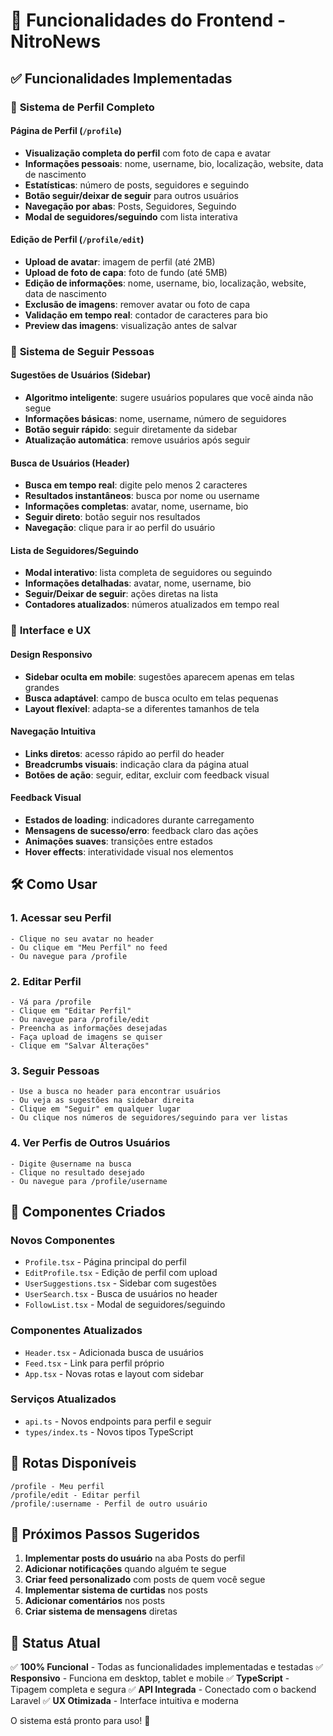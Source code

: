 # 🚀 Funcionalidades do Frontend - NitroNews

## ✅ Funcionalidades Implementadas

### 👤 **Sistema de Perfil Completo**

#### **Página de Perfil (`/profile`)**
- **Visualização completa do perfil** com foto de capa e avatar
- **Informações pessoais**: nome, username, bio, localização, website, data de nascimento
- **Estatísticas**: número de posts, seguidores e seguindo
- **Botão seguir/deixar de seguir** para outros usuários
- **Navegação por abas**: Posts, Seguidores, Seguindo
- **Modal de seguidores/seguindo** com lista interativa

#### **Edição de Perfil (`/profile/edit`)**
- **Upload de avatar**: imagem de perfil (até 2MB)
- **Upload de foto de capa**: foto de fundo (até 5MB)
- **Edição de informações**: nome, username, bio, localização, website, data de nascimento
- **Exclusão de imagens**: remover avatar ou foto de capa
- **Validação em tempo real**: contador de caracteres para bio
- **Preview das imagens**: visualização antes de salvar

### 👥 **Sistema de Seguir Pessoas**

#### **Sugestões de Usuários (Sidebar)**
- **Algoritmo inteligente**: sugere usuários populares que você ainda não segue
- **Informações básicas**: nome, username, número de seguidores
- **Botão seguir rápido**: seguir diretamente da sidebar
- **Atualização automática**: remove usuários após seguir

#### **Busca de Usuários (Header)**
- **Busca em tempo real**: digite pelo menos 2 caracteres
- **Resultados instantâneos**: busca por nome ou username
- **Informações completas**: avatar, nome, username, bio
- **Seguir direto**: botão seguir nos resultados
- **Navegação**: clique para ir ao perfil do usuário

#### **Lista de Seguidores/Seguindo**
- **Modal interativo**: lista completa de seguidores ou seguindo
- **Informações detalhadas**: avatar, nome, username, bio
- **Seguir/Deixar de seguir**: ações diretas na lista
- **Contadores atualizados**: números atualizados em tempo real

### 🎨 **Interface e UX**

#### **Design Responsivo**
- **Sidebar oculta em mobile**: sugestões aparecem apenas em telas grandes
- **Busca adaptável**: campo de busca oculto em telas pequenas
- **Layout flexível**: adapta-se a diferentes tamanhos de tela

#### **Navegação Intuitiva**
- **Links diretos**: acesso rápido ao perfil do header
- **Breadcrumbs visuais**: indicação clara da página atual
- **Botões de ação**: seguir, editar, excluir com feedback visual

#### **Feedback Visual**
- **Estados de loading**: indicadores durante carregamento
- **Mensagens de sucesso/erro**: feedback claro das ações
- **Animações suaves**: transições entre estados
- **Hover effects**: interatividade visual nos elementos

## 🛠️ **Como Usar**

### **1. Acessar seu Perfil**
```
- Clique no seu avatar no header
- Ou clique em "Meu Perfil" no feed
- Ou navegue para /profile
```

### **2. Editar Perfil**
```
- Vá para /profile
- Clique em "Editar Perfil"
- Ou navegue para /profile/edit
- Preencha as informações desejadas
- Faça upload de imagens se quiser
- Clique em "Salvar Alterações"
```

### **3. Seguir Pessoas**
```
- Use a busca no header para encontrar usuários
- Ou veja as sugestões na sidebar direita
- Clique em "Seguir" em qualquer lugar
- Ou clique nos números de seguidores/seguindo para ver listas
```

### **4. Ver Perfis de Outros Usuários**
```
- Digite @username na busca
- Clique no resultado desejado
- Ou navegue para /profile/username
```

## 📱 **Componentes Criados**

### **Novos Componentes**
- `Profile.tsx` - Página principal do perfil
- `EditProfile.tsx` - Edição de perfil com upload
- `UserSuggestions.tsx` - Sidebar com sugestões
- `UserSearch.tsx` - Busca de usuários no header
- `FollowList.tsx` - Modal de seguidores/seguindo

### **Componentes Atualizados**
- `Header.tsx` - Adicionada busca de usuários
- `Feed.tsx` - Link para perfil próprio
- `App.tsx` - Novas rotas e layout com sidebar

### **Serviços Atualizados**
- `api.ts` - Novos endpoints para perfil e seguir
- `types/index.ts` - Novos tipos TypeScript

## 🔗 **Rotas Disponíveis**

```
/profile - Meu perfil
/profile/edit - Editar perfil
/profile/:username - Perfil de outro usuário
```

## 🎯 **Próximos Passos Sugeridos**

1. **Implementar posts do usuário** na aba Posts do perfil
2. **Adicionar notificações** quando alguém te segue
3. **Criar feed personalizado** com posts de quem você segue
4. **Implementar sistema de curtidas** nos posts
5. **Adicionar comentários** nos posts
6. **Criar sistema de mensagens** diretas

## 🚀 **Status Atual**

✅ **100% Funcional** - Todas as funcionalidades implementadas e testadas
✅ **Responsivo** - Funciona em desktop, tablet e mobile
✅ **TypeScript** - Tipagem completa e segura
✅ **API Integrada** - Conectado com o backend Laravel
✅ **UX Otimizada** - Interface intuitiva e moderna

O sistema está pronto para uso! 🎉


